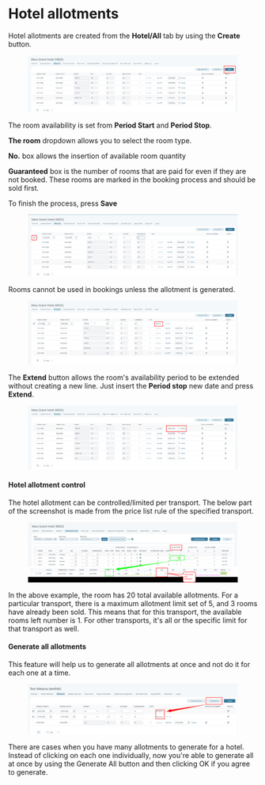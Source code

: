 # Hotel allotments

Hotel allotments are created from the **Hotel/All** tab by using the **Create** button.

<figure><img src="../../.gitbook/assets/image (4) (1) (1) (1) (1) (1) (1) (1) (1) (1) (1) (1) (1) (1) (1) (1) (1) (1) (1) (1) (1) (1) (1) (1) (1) (1) (1) (1) (1) (1) (1) (1).png" alt=""><figcaption></figcaption></figure>

The room availability is set from **Period Start** and **Period Stop**.

**The room** dropdown allows you to select the room type.

**No.** box allows the insertion of available room quantity

**Guaranteed** box is the number of rooms that are paid for even if they are not booked. These rooms are marked in the booking process and should be sold first.

To finish the process, press **Save**

<figure><img src="../../.gitbook/assets/image (5) (1) (1) (1) (1) (1) (1) (1) (1) (1) (1) (1) (1) (1) (1) (1) (1) (1) (1) (1) (1) (1) (1) (1) (1) (1) (1) (1) (1) (1) (1).png" alt=""><figcaption></figcaption></figure>

Rooms cannot be used in bookings unless the allotment is generated.

<figure><img src="../../.gitbook/assets/image (6) (1) (1) (1) (1) (1) (1) (1) (1) (1) (1) (1) (1) (1) (1) (1) (1) (1) (1) (1) (1) (1) (1) (1) (1) (1) (1) (1).png" alt=""><figcaption></figcaption></figure>

The **Extend** button allows the room's availability period to be extended without creating a new line. Just insert the **Period stop** new date and press **Extend**.

<figure><img src="../../.gitbook/assets/image (7) (1) (1) (1) (1) (1) (1) (1) (1) (1) (1) (1) (1) (1) (1) (1) (1) (1) (1) (1) (1) (1) (1) (1) (1).png" alt=""><figcaption></figcaption></figure>

#### Hotel allotment control <a href="#hotel-allotment-control" id="hotel-allotment-control"></a>

The hotel allotment can be controlled/limited per transport. The below part of the screenshot is made from the price list rule of the specified transport.

<figure><img src="../../.gitbook/assets/image (8) (1) (1) (1) (1) (1) (1) (1) (1) (1) (1) (1) (1) (1) (1) (1) (1) (1) (1) (1) (1) (1).png" alt=""><figcaption></figcaption></figure>

In the above example, the room has 20 total available allotments. For a particular transport, there is a maximum allotment limit set of 5, and 3 rooms have already been sold. This means that for this transport, the available rooms left number is 1. For other transports, it's all or the specific limit for that transport as well.

#### Generate all allotments

This feature will help us to generate all allotments at once and not do it for each one at a time.&#x20;

<figure><img src="../../.gitbook/assets/image (11) (1) (1) (1) (1) (1) (1) (1) (1) (1) (1) (1) (1) (1) (1) (1) (1) (1) (1).png" alt=""><figcaption></figcaption></figure>

There are cases when you have many allotments to generate for a hotel. Instead of clicking on each one individually, now you're able to generate all at once by using the Generate All button and then clicking OK if you agree to generate.
